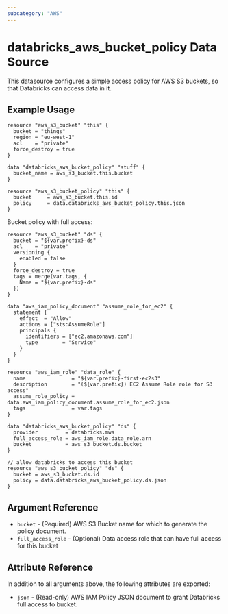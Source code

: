 ```yaml
---
subcategory: "AWS"
---
```

# databricks_aws_bucket_policy Data Source

This datasource configures a simple access policy for AWS S3 buckets, so that Databricks can access data in it. 

## Example Usage

```hcl
resource "aws_s3_bucket" "this" {
  bucket = "things"
  region = "eu-west-1"
  acl    = "private"
  force_destroy = true
}

data "databricks_aws_bucket_policy" "stuff" {
  bucket_name = aws_s3_bucket.this.bucket
}

resource "aws_s3_bucket_policy" "this" {
  bucket     = aws_s3_bucket.this.id
  policy     = data.databricks_aws_bucket_policy.this.json
}
```

Bucket policy with full access:

```hcl
resource "aws_s3_bucket" "ds" {
  bucket = "${var.prefix}-ds"
  acl    = "private"
  versioning {
    enabled = false
  }
  force_destroy = true
  tags = merge(var.tags, {
    Name = "${var.prefix}-ds"
  })
}

data "aws_iam_policy_document" "assume_role_for_ec2" {
  statement {
    effect  = "Allow"
    actions = ["sts:AssumeRole"]
    principals {
      identifiers = ["ec2.amazonaws.com"]
      type        = "Service"
    }
  }
}

resource "aws_iam_role" "data_role" {
  name               = "${var.prefix}-first-ec2s3"
  description        = "(${var.prefix}) EC2 Assume Role role for S3 access"
  assume_role_policy = data.aws_iam_policy_document.assume_role_for_ec2.json
  tags               = var.tags
}

data "databricks_aws_bucket_policy" "ds" {
  provider         = databricks.mws
  full_access_role = aws_iam_role.data_role.arn
  bucket           = aws_s3_bucket.ds.bucket
}

// allow databricks to access this bucket
resource "aws_s3_bucket_policy" "ds" {
  bucket = aws_s3_bucket.ds.id
  policy = data.databricks_aws_bucket_policy.ds.json
}
```

## Argument Reference

* `bucket` - (Required) AWS S3 Bucket name for which to generate the policy document.
* `full_access_role` - (Optional) Data access role that can have full access for this bucket

## Attribute Reference

In addition to all arguments above, the following attributes are exported:

* `json` - (Read-only) AWS IAM Policy JSON document to grant Databricks full access to bucket.
